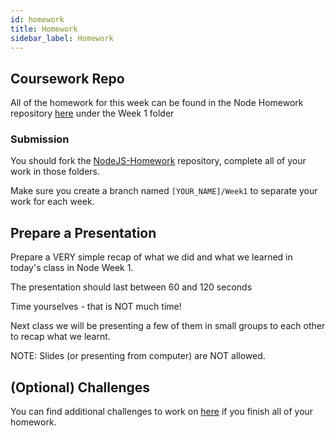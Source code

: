 ```yaml
---
id: homework
title: Homework
sidebar_label: Homework
---
```


## Coursework Repo

All of the homework for this week can be found in the Node Homework repository [here](https://github.com/CodeYourFuture/NodeJS-Homework) under the Week 1 folder

### Submission

You should fork the [NodeJS-Homework](https://github.com/CodeYourFuture/NodeJS-Homework) repository, complete all of your work in those folders.

Make sure you create a branch named `[YOUR_NAME]/Week1` to separate your work for each week.

## Prepare a Presentation

Prepare a VERY simple recap of what we did and what we learned in today's class in Node Week 1.

The presentation should last between 60 and 120 seconds

Time yourselves - that is NOT much time!

Next class we will be presenting a few of them in small groups to each other to recap what we learnt.

NOTE: Slides (or presenting from computer) are NOT allowed.

## (Optional) Challenges

You can find additional challenges to work on [here](https://github.com/CodeYourFuture/cyf-node-challenges) if you finish all of your homework.
